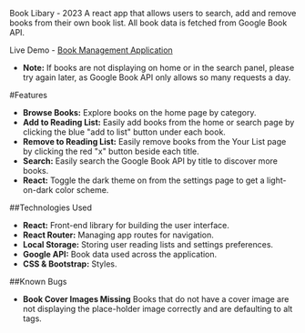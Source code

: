Book Libary - 2023 
A react app that allows users to search, add and remove books from their own book list. All book data is fetched from Google Book API. 

Live Demo - [Book Management Application](https://book-management-application-jenna-deamers-projects.vercel.app/)
- **Note:** If books are not displaying on home or in the search panel,  please try again later, as Google Book API only allows so many requests a day.
 
#Features
- **Browse Books:** Explore books on the home page by category.
- **Add to Reading List:** Easily add books from the home or search page by clicking the blue "add to list" button under each book. 
- **Remove to Reading List:** Easily remove books from the Your List page by clicking the red "x" button beside each title.
- **Search:** Easily search the Google Book API by title to discover more books.
- **React:** Toggle the dark theme on from the settings page to get a light-on-dark color scheme.

##Technologies Used
- **React:** Front-end library for building the user interface.
- **React Router:** Managing app routes for navigation.
- **Local Storage:** Storing user reading lists and settings preferences. 
- **Google API:**  Book data used across the application.
- **CSS & Bootstrap:** Styles.

##Known Bugs
- **Book Cover Images Missing** Books that do not have a cover image are not displaying the place-holder image correctly and are defaulting to alt tags. 
